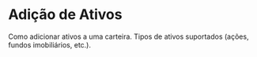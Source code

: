 # Adição de Ativos


Como adicionar ativos a uma carteira.
Tipos de ativos suportados (ações, fundos imobiliários, etc.).